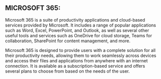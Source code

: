 ## MICROSOFT 365:

Microsoft 365 is a suite of productivity applications and cloud-based services provided by Microsoft. It includes a range of popular applications such as Word, Excel, PowerPoint, and Outlook, as well as several other useful tools and services such as OneDrive for cloud storage, Teams for collaboration, SharePoint for content management, and more.

Microsoft 365 is designed to provide users with a complete solution for all their productivity needs, allowing them to work seamlessly across devices and access their files and applications from anywhere with an internet connection. It is available as a subscription-based service and offers several plans to choose from based on the needs of the user.
